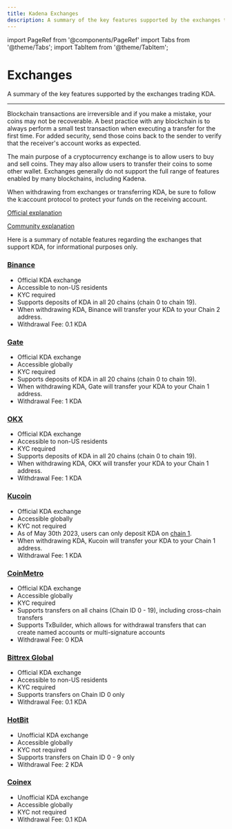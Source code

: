 ```yaml
---
title: Kadena Exchanges
description: A summary of the key features supported by the exchanges trading KDA.
---
```


import PageRef from '@components/PageRef'
import Tabs from '@theme/Tabs';
import TabItem from '@theme/TabItem';

# Exchanges

A summary of the key features supported by the exchanges trading KDA.

---

Blockchain transactions are irreversible and if you make a mistake, your coins may not be recoverable. A best practice with any blockchain is to always perform a small test transaction when executing a transfer for the first time. For added security, send those coins back to the sender to verify that the receiver's account works as expected.

The main purpose of a cryptocurrency exchange is to allow users to buy and sell coins. They may also allow users to transfer their coins to some other wallet. Exchanges generally do not support the full range of features enabled by many blockchains, including Kadena.

When withdrawing from exchanges or transferring KDA, be sure to follow the k:account protocol to protect your funds on the receiving account.

[Official explanation](https://medium.com/kadena-io/introducing-kadena-account-protocols-kip-0012-303462b77af1)

[Community explanation](https://thanos-42.medium.com/kip-0012-explained-k-accounts-e0cdc71ab455)

Here is a summary of notable features regarding the exchanges that support KDA, for informational purposes only.


### [Binance](https://www.binance.com)

- Official KDA exchange
- Accessible to non-US residents 
- KYC required
- Supports deposits of KDA in all 20 chains (chain 0 to chain 19). 
- When withdrawing KDA, Binance will transfer your KDA to your Chain 2 address.
- Withdrawal Fee: 0.1 KDA 

### [Gate](https://www.gate.io)

- Official KDA exchange
- Accessible globally 
- KYC required
- Supports deposits of KDA in all 20 chains (chain 0 to chain 19). 
- When withdrawing KDA, Gate will transfer your KDA to your Chain 1 address.
- Withdrawal Fee: 1 KDA 


### [OKX](https://www.okx.com/)

- Official KDA exchange
- Accessible to non-US residents
- KYC required
- Supports deposits of KDA in all 20 chains (chain 0 to chain 19).
- When withdrawing KDA, OKX will transfer your KDA to your Chain 1 address.
- Withdrawal Fee: 1 KDA

### [Kucoin](https://www.kucoin.com)

- Official KDA exchange
- Accessible globally
- KYC not required
- As of May 30th 2023, users can only deposit KDA on [chain 1](https://www.kucoin.com/support/900007078083).
- When withdrawing KDA, Kucoin will transfer your KDA to your Chain 1 address.
- Withdrawal Fee: 1 KDA

### [CoinMetro](https://coinmetro.com)

- Official KDA exchange
- Accessible globally
- KYC required
- Supports transfers on all chains (Chain ID 0 - 19), including cross-chain transfers
- Supports TxBuilder, which allows for withdrawal transfers that can create named accounts or multi-signature accounts
- Withdrawal Fee: 0 KDA

### [Bittrex Global](https://global.bittrex.com)

- Official KDA exchange
- Accessible to non-US residents
- KYC required
- Supports transfers on Chain ID 0 only
- Withdrawal Fee: 0.1 KDA

### [HotBit](https://www.hotbit.io)

- Unofficial KDA exchange
- Accessible globally
- KYC not required
- Supports transfers on Chain ID 0 - 9 only
- Withdrawal Fee: 2 KDA

### [Coinex](https://www.coinex.com)
- Unofficial KDA exchange
- Accessible globally
- KYC not required
- Withdrawal Fee: 0.1 KDA

